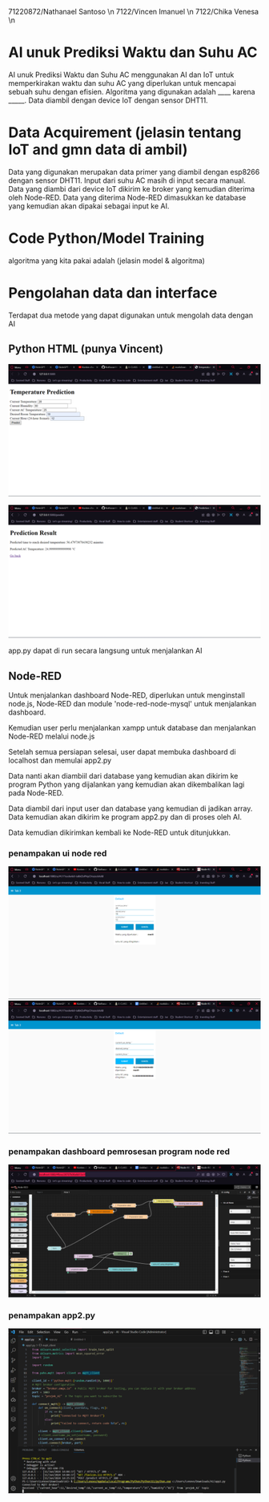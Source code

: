 71220872/Nathanael Santoso \n
7122/Vincen Imanuel \n
7122/Chika Venesa \n

# AI unuk Prediksi Waktu dan Suhu AC 

AI unuk Prediksi Waktu dan Suhu AC menggunakan AI dan IoT untuk memperkirakan waktu dan suhu AC yang diperlukan untuk mencapai sebuah suhu dengan efisien. Algoritma yang digunakan adalah ____ karena _____. Data diambil dengan device IoT dengan sensor DHT11.  

# Data Acquirement (jelasin  tentang IoT and gmn data di ambil)

Data yang digunakan merupakan data primer yang diambil dengan esp8266 dengan sensor DHT11. Input dari suhu AC masih di input secara manual. Data yang diambi dari device IoT dikirim ke broker yang kemudian diterima oleh Node-RED. Data yang diterima Node-RED dimasukkan ke database yang kemudian akan dipakai sebagai input ke AI.

# Code Python/Model Training

algoritma yang kita pakai adalah
(jelasin model & algoritma)

# Pengolahan data dan interface

Terdapat dua metode yang dapat digunakan untuk mengolah data dengan AI

## Python HTML (punya Vincent)

![img1.1](https://github.com/Nathasan1410/projek-AI-AC/blob/main/images/app_img1.png)

![img1.2](https://github.com/Nathasan1410/projek-AI-AC/blob/main/images/app_img2.png)

app.py dapat di run secara langsung untuk menjalankan AI

## Node-RED

Untuk menjalankan dashboard Node-RED, diperlukan untuk menginstall node.js, Node-RED dan module 'node-red-node-mysql' untuk menjalankan dashboard.

Kemudian user perlu menjalankan xampp untuk database dan menjalankan Node-RED melalui node.js

Setelah semua persiapan selesai, user dapat membuka dashboard di localhost dan memulai app2.py

Data nanti akan diambiil dari database yang kemudian akan dikirim ke program Python yang dijalankan yang kemudian akan dikembalikan lagi pada Node-RED.

Data diambil dari input user dan database yang kemudian di jadikan array. Data kemudian akan dikirim ke program app2.py dan di proses oleh AI.

Data kemudian dikirimkan kembali ke Node-RED untuk ditunjukkan.


### penampakan ui node red

![img2.2](https://github.com/Nathasan1410/projek-AI-AC/blob/main/images/node-red_ui2.png)
![img2.1](https://github.com/Nathasan1410/projek-AI-AC/blob/main/images/node-red_ui1.png)

### penampakan dashboard pemrosesan program node red

![img2.3](https://github.com/Nathasan1410/projek-AI-AC/blob/main/images/node-red_dashboard.png)


### penampakan app2.py

![img2.4](https://github.com/Nathasan1410/projek-AI-AC/blob/main/images/app2.png)
